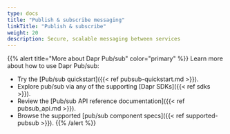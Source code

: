 ```yaml
---
type: docs
title: "Publish & subscribe messaging"
linkTitle: "Publish & subscribe"
weight: 20
description: Secure, scalable messaging between services
---
```


{{% alert title="More about Dapr Pub/sub" color="primary" %}}
 Learn more about how to use Dapr Pub/sub:
 - Try the [Pub/sub quickstart]({{< ref pubsub-quickstart.md >}}).
 - Explore pub/sub via any of the supporting [Dapr SDKs]({{< ref sdks >}}). 
 - Review the [Pub/sub API reference documentation]({{< ref pubsub_api.md >}}).
 - Browse the supported [pub/sub component specs]({{< ref supported-pubsub >}}).
{{% /alert %}}